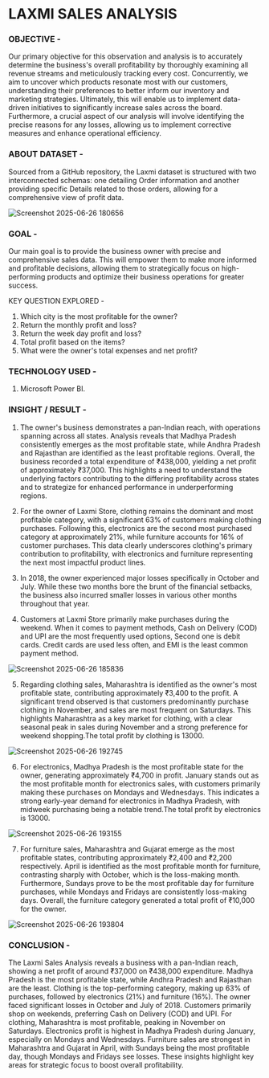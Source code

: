 # LAXMI SALES ANALYSIS

### OBJECTIVE -
Our primary objective for this observation and analysis is to accurately determine the business's overall profitability by thoroughly examining all revenue streams and meticulously tracking every cost. Concurrently, we aim to uncover which products resonate most with our customers, understanding their preferences to better inform our inventory and marketing strategies. Ultimately, this will enable us to implement data-driven initiatives to significantly increase sales across the board. Furthermore, a crucial aspect of our analysis will involve identifying the precise reasons for any losses, allowing us to implement corrective measures and enhance operational efficiency.

### ABOUT DATASET -
Sourced from a GitHub repository, the Laxmi dataset is structured with two interconnected schemas: one detailing Order information and another providing specific Details related to those orders, allowing for a comprehensive view of profit data.

![Screenshot 2025-06-26 180656](https://github.com/user-attachments/assets/6e78ffe5-dfe9-4571-87de-d09cab32ca56)

### GOAL - 
Our main goal is to provide the business owner with precise and comprehensive sales data. This will empower them to make more informed and profitable decisions, allowing them to strategically focus on high-performing products and optimize their business operations for greater success.

KEY QUESTION EXPLORED -
1. Which city is the most profitable for the owner?
2. Return the monthly profit and loss?
3. Return the week day profit and loss?
4. Total profit based on the items?
5. What were the owner's total expenses and net profit?

### TECHNOLOGY USED -
1. Microsoft Power BI.

### INSIGHT / RESULT -

1. The owner's business demonstrates a pan-Indian reach, with operations spanning across all states. Analysis reveals that Madhya Pradesh consistently emerges as the most profitable state, while Andhra Pradesh and Rajasthan are identified as the least profitable regions. Overall, the business recorded a total expenditure of ₹438,000, yielding a net profit of approximately ₹37,000. This highlights a need to understand the underlying factors contributing to the differing profitability across states and to strategize for enhanced performance in underperforming regions.

2. For the owner of Laxmi Store, clothing remains the dominant and most profitable category, with a significant 63% of customers making clothing purchases. Following this, electronics are the second most purchased category at approximately 21%, while furniture accounts for 16% of customer purchases. This data clearly underscores clothing's primary contribution to profitability, with electronics and furniture representing the next most impactful product lines.

3. In 2018, the owner experienced major losses specifically in October and July. While these two months bore the brunt of the financial setbacks, the business also incurred smaller losses in various other months throughout that year.

4. Customers at Laxmi Store primarily make purchases during the weekend. When it comes to payment methods, Cash on Delivery (COD) and UPI are the most frequently used options, Second one is debit cards. Credit cards are used less often, and EMI is the least common payment method.

![Screenshot 2025-06-26 185836](https://github.com/user-attachments/assets/2622e36f-2019-47d9-af65-0fbead22b688)

5. Regarding clothing sales, Maharashtra is identified as the owner's most profitable state, contributing approximately ₹3,400 to the profit. A significant trend observed is that customers predominantly purchase clothing in November, and sales are most frequent on Saturdays. This highlights Maharashtra as a key market for clothing, with a clear seasonal peak in sales during November and a strong preference for weekend shopping.The total profit by clothing is 13000.
   
![Screenshot 2025-06-26 192745](https://github.com/user-attachments/assets/c227ec16-ac44-4e1f-95bf-6273a4b5e84e)

6. For electronics, Madhya Pradesh is the most profitable state for the owner, generating approximately ₹4,700 in profit. January stands out as the most profitable month for electronics sales, with customers primarily making these purchases on Mondays and Wednesdays. This indicates a strong early-year demand for electronics in Madhya Pradesh, with midweek purchasing being a notable trend.The total profit by electronics is 13000.

![Screenshot 2025-06-26 193155](https://github.com/user-attachments/assets/04ce28f3-4876-4485-8254-187cdb3358db)

7. For furniture sales, Maharashtra and Gujarat emerge as the most profitable states, contributing approximately ₹2,400 and ₹2,200 respectively. April is identified as the most profitable month for furniture, contrasting sharply with October, which is the loss-making month. Furthermore, Sundays prove to be the most profitable day for furniture purchases, while Mondays and Fridays are consistently loss-making days. Overall, the furniture category generated a total profit of ₹10,000 for the owner.

![Screenshot 2025-06-26 193804](https://github.com/user-attachments/assets/6869b553-a4b7-42db-a4e1-fab8e9e4858a)

### CONCLUSION - 
The Laxmi Sales Analysis reveals a business with a pan-Indian reach, showing a net profit of around ₹37,000 on ₹438,000 expenditure. Madhya Pradesh is the most profitable state, while Andhra Pradesh and Rajasthan are the least. Clothing is the top-performing category, making up 63% of purchases, followed by electronics (21%) and furniture (16%). The owner faced significant losses in October and July of 2018. Customers primarily shop on weekends, preferring Cash on Delivery (COD) and UPI. For clothing, Maharashtra is most profitable, peaking in November on Saturdays. Electronics profit is highest in Madhya Pradesh during January, especially on Mondays and Wednesdays. Furniture sales are strongest in Maharashtra and Gujarat in April, with Sundays being the most profitable day, though Mondays and Fridays see losses. These insights highlight key areas for strategic focus to boost overall profitability.
